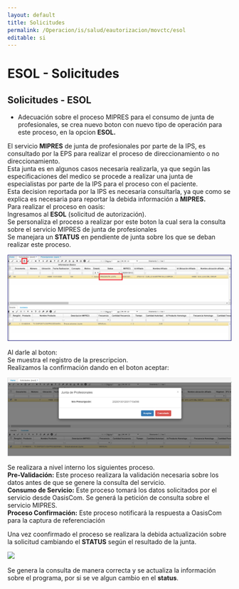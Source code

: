 ```yaml
---
layout: default
title: Solicitudes
permalink: /Operacion/is/salud/eautorizacion/movctc/esol
editable: si
---
```


# ESOL - Solicitudes  

## Solicitudes - ESOL  

* Adecuación sobre el proceso MIPRES para el consumo de junta de profesionales, se crea nuevo boton con nuevo tipo de operación para este proceso, en la opcion **ESOL.**  

El servicio **MIPRES** de junta de profesionales por parte de la IPS, es consultado por la EPS para realizar el proceso de direccionamiento o no direccionamiento.	
Esta junta es en algunos casos necesaria realizarla, ya que según las especificaciones del medico se procede a realizar una junta de especialistas por parte de la IPS para el proceso con el paciente.	 
Esta decision reportada por la IPS es necesaria consultarla, ya que como se explica es necesaria para reportar la debida información a **MIPRES.**	
Para realizar el proceso en oasis:	
Ingresamos al **ESOL**  (solicitud de autorización).  
Se personaliza el proceso a realizar por este boton la cual sera la consulta sobre el servicio MIPRES de junta de profesionales	 
Se manejara un **STATUS** en pendiente de junta sobre los que se deban realizar este proceso.  

![](esol11.png)  

Al darle al boton:  
Se muestra el registro de la prescripcion.  
Realizamos la confirmación dando en el boton aceptar:  

![](esol22.png)  

Se realizara a nivel interno los siguientes proceso.  
**Pre-Validación:** Este proceso realizara la validación necesaria sobre los datos antes de que se genere la consulta del servicio.  
**Consumo de Servicio:** Este proceso tomará los datos solicitados por el servicio desde OasisCom. Se generá la petición de consulta sobre el servicio MIPRES.  
**Proceso Confirmación:** Este proceso notificará la respuesta a OasisCom para la captura de referenciación	  


Una vez coonfirmado el proceso se realizara la debida actualización sobre la solicitud  cambiando el **STATUS** según el resultado de la junta.   

![](mipres5.png)  

Se genera la consulta de manera correcta y se actualiza la información sobre el programa, por si se ve algun cambio en el **status**.  










